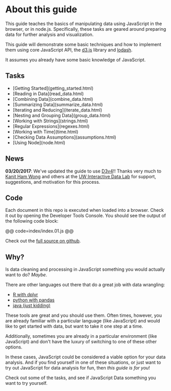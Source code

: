 # About this guide

This guide teaches the basics of manipulating data using JavaScript in the
browser, or in node.js. Specifically, these tasks are geared around preparing
data for further analysis and visualization.

This guide will demonstrate some basic techniques and how to implement them
using core JavaScript API, the [d3.js](http://d3js.org/) library and [lodash](http://lodash.com/).

It assumes you already have some basic knowledge of JavaScript.

## Tasks
<ul class='tasks'>
 <li>[Getting Started](getting_started.html)</li>
 <li>[Reading in Data](read_data.html)</li>
 <li>[Combining Data](combine_data.html)</li>
 <li>[Summarizing Data](summarize_data.html)</li>
 <li>[Iterating and Reducing](iterate_data.html)</li>
 <li>[Nesting and Grouping Data](group_data.html)</li>
 <li>[Working with Strings](strings.html)</li>
 <li>[Regular Expressions](regexes.html)</li>
 <li>[Working with Time](time.html)</li>
 <li>[Checking Data Assumptions](assumptions.html)</li>
 <li>[Using Node](node.html)</li>
</ul>

## News

**03/20/2017**: We've updated the guide to use [D3v4](https://d3js.org/)!! Thanks very much to [Kanit Ham Wong](https://twitter.com/kanitw) and others at the [UW Interactive Data Lab](https://idl.cs.washington.edu/) for support, suggestions, and motivation for this process.


## Code

Each document in this repo is executed when loaded into a browser. Check it out by opening the Developer Tools Console. You should see the output of the following code block:

@@ code=index/index.01.js @@

Check out the [full source on github](https://github.com/vlandham/js_data).

## Why?

Is data cleaning and processing in JavaScript something you would actually want to do? _Maybe_.

There are other languages out there that do a great job with data wrangling:

- [R with dplyr](https://ramnathv.github.io/pycon2014-r/explore/README.html)
- [python with pandas](http://nbviewer.ipython.org/gist/fonnesbeck/5850413)
- [java (just kidding)]()

These tools are great and you should use them. Often times, however, you are already familiar with a particular language (like JavaScript) and would like to get started with data, but want to take it one step at a time.

Additionally, sometimes you are already in a particular environment (like JavaScript) and don't have the luxury of switching to one of these other options.

In these cases, JavaScript could be considered a viable option for your data analysis. And if you find yourself in one of these situations, or just want to try out JavaScript for data analysis for fun, then _this guide is for you_!

Check out some of the tasks, and see if JavaScript Data something you want to try yourself.
